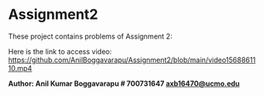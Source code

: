 # Assignment2
These project contains problems of Assignment 2:

Here is the link to access video:
https://github.com/AnilBoggavarapu/Assignment2/blob/main/video1568861110.mp4

**Author: Anil Kumar Boggavarapu
        # 700731647
        axb16470@ucmo.edu**
